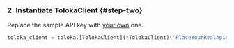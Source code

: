 ### 2. Instantiate TolokaClient {#step-two}

Replace the sample API key with [your own](../../registration.md) one.

```python
toloka_client = toloka.[TolokaClient](*TolokaClient)('PlaceYourRealApiKey_Here', 'PRODUCTION')
```